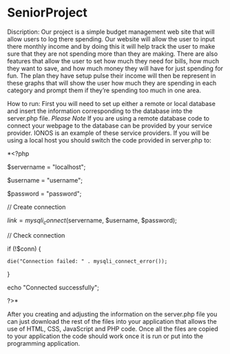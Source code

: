 # SeniorProject
Discription:
Our project is a simple budget management web site that will allow users to log there spending. Our website will allow the user to input there monthly income and by doing this it will help track the user to make sure that they are not spending more than they are making. There are also features that allow the user to set how much they need for bills, how much they want to save, and how much money they will have for just spending for fun. The plan they have setup pulse their income will then be represent in these graphs that will show the user how much they are spending in each category and prompt them if they’re spending too much in one area.

How to run:
First you will need to set up either a remote or local database and insert the information corresponding to the database into the server.php file.
*Please Note* 
If you are using a remote database code to connect your webpage to the database can be provided by your service provider. IONOS is an example of these service providers.
If you will be using a local host you should switch the code provided in server.php to:

*<?php

  $servername = "localhost";

  $username = "username";

  $password = "password";


  // Create connection

  $link = mysqli_connect($servername, $username, $password);


  // Check connection

  if (!$conn) {

    die("Connection failed: " . mysqli_connect_error());

  }

  echo "Connected successfully";

?>*

After you creating and adjusting the information on the server.php file you can just download the rest of the files into your application that allows the use of HTML, CSS, JavaScript and PHP code. Once all the files are copied to your application the code should work once it is run or put into the programming application.

